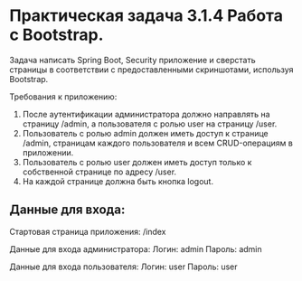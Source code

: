 # Практическая задача 3.1.4 Работа с Bootstrap.
Задача написать Spring Boot, Security приложение и сверстать страницы в соответствии с предоставленными скриншотами, используя Bootstrap.

Требования к приложению:
1. После аутентификации администратора должно направлять на страницу /admin, а пользователя с ролью user на страницу /user.
2. Пользователь с ролью admin должен иметь доступ к странице /admin, страницам каждого пользователя и всем CRUD-операциям в приложении.
3. Пользователь с ролью user должен иметь доступ только к собственной странице по адресу /user.
4. На каждой странице должна быть кнопка logout.

## Данные для входа:
Стартовая страница приложения: /index

Данные для входа администратора:
Логин: admin
Пароль: admin

Данные для входа пользователя:
Логин: user
Пароль: user
